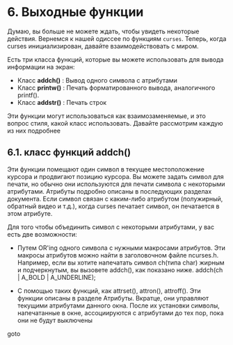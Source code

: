 # 6. Выходные функции
Думаю, вы больше не можете ждать, чтобы увидеть некоторые действия. Вернемся к
нашей одиссее по функциям `curses`. Теперь, когда curses инициализирован, давайте
взаимодействовать с миром.

Есть три класса функций, которые вы можете использовать для вывода информации на
экран:

- Класс **addch()**  : Вывод одного символа с атрибутами
- Класс **printw()** : Печать форматированного вывода, аналогичного printf().
- Класс **addstr()** : Печать строк

Эти функции могут использоваться как взаимозаменяемые, и это вопрос стиля, какой
класс использовать. Давайте рассмотрим каждую из них подробнее

## 6.1. класс функций addch()
Эти функции помещают один символ в текущее местоположение курсора и продвигают
позицию курсора. Вы можете задать символ для печати, но обычно они используются
для печати символа с некоторыми атрибутами. Атрибуты подробно описаны в
последующих разделах документа. Если символ связан с каким-либо атрибутом
(полужирный, обратный видео и т.д.), когда curses печатает символ, он печатается в
этом атрибуте.

Для того чтобы объединить символ с некоторыми атрибутами, у вас есть две
возможности:

- Путем OR'ing одного символа с нужными макросами атрибутов. Эти макросы
атрибутов можно найти в заголовочном файле ncurses.h. Например, если вы
хотите напечатать символ ch(типа char) жирным и подчеркнутым, вы вызовете
addch(), как показано ниже.
addch(ch | A_BOLD | A_UNDERLINE);

- С помощью таких функций, как attrset(), attron(), attroff(). Эти функции описаны в
разделе Атрибуты. Вкратце, они управляют текущими атрибутами данного окна.
После их установки символы, напечатанные в окне, ассоциируются с атрибутами
до тех пор, пока они не будут выключены


goto
